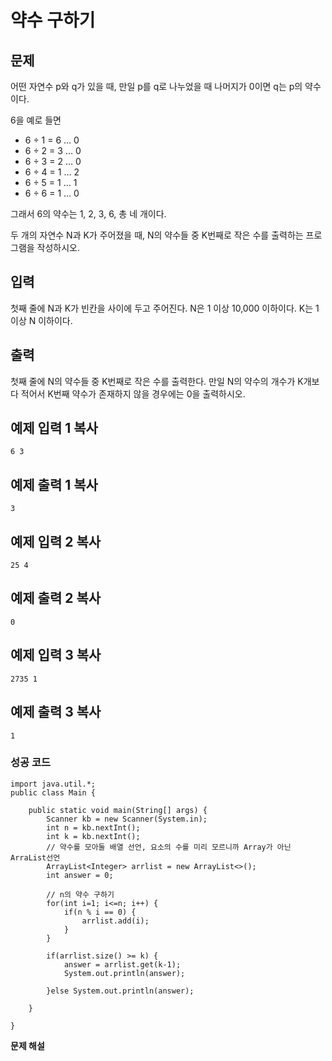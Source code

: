 # 약수 구하기



## 문제

어떤 자연수 p와 q가 있을 때, 만일 p를 q로 나누었을 때 나머지가 0이면 q는 p의 약수이다. 

6을 예로 들면

- 6 ÷ 1 = 6 … 0
- 6 ÷ 2 = 3 … 0
- 6 ÷ 3 = 2 … 0
- 6 ÷ 4 = 1 … 2
- 6 ÷ 5 = 1 … 1
- 6 ÷ 6 = 1 … 0

그래서 6의 약수는 1, 2, 3, 6, 총 네 개이다.

두 개의 자연수 N과 K가 주어졌을 때, N의 약수들 중 K번째로 작은 수를 출력하는 프로그램을 작성하시오.

## 입력

첫째 줄에 N과 K가 빈칸을 사이에 두고 주어진다. N은 1 이상 10,000 이하이다. K는 1 이상 N 이하이다.

## 출력

첫째 줄에 N의 약수들 중 K번째로 작은 수를 출력한다. 만일 N의 약수의 개수가 K개보다 적어서 K번째 약수가 존재하지 않을 경우에는 0을 출력하시오.

## 예제 입력 1 복사

```
6 3
```

## 예제 출력 1 복사

```
3
```

## 예제 입력 2 복사

```
25 4
```

## 예제 출력 2 복사

```
0
```

## 예제 입력 3 복사

```
2735 1
```

## 예제 출력 3 복사

```
1
```



### 성공 코드

```
import java.util.*;
public class Main {

	public static void main(String[] args) {
		Scanner kb = new Scanner(System.in);
		int n = kb.nextInt();
		int k = kb.nextInt();
		// 약수를 모아둘 배열 선언, 요소의 수를 미리 모르니까 Array가 아닌 ArraList선언
		ArrayList<Integer> arrlist = new ArrayList<>();
		int answer = 0;
		
		// n의 약수 구하기
		for(int i=1; i<=n; i++) {
			if(n % i == 0) {
				arrlist.add(i);
			}
		}
		
		if(arrlist.size() >= k) {
			answer = arrlist.get(k-1);
			System.out.println(answer);
			
		}else System.out.println(answer);
		
	}

}
```



**문제 해설**

[Notion]: https://lealea.tistory.com/51?category=1014118

